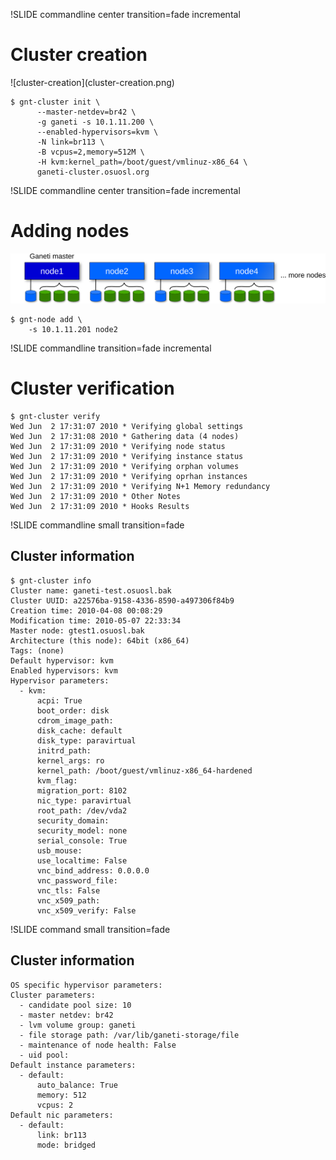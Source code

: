 !SLIDE commandline center transition=fade incremental

# Cluster creation #

<span class="smimage">
![cluster-creation](cluster-creation.png)
</span>

    $ gnt-cluster init \
          --master-netdev=br42 \
          -g ganeti -s 10.1.11.200 \
          --enabled-hypervisors=kvm \
          -N link=br113 \
          -B vcpus=2,memory=512M \
          -H kvm:kernel_path=/boot/guest/vmlinuz-x86_64 \
          ganeti-cluster.osuosl.org

!SLIDE commandline center transition=fade incremental

# Adding nodes #

![adding-nodes](adding-nodes.png)

    $ gnt-node add \
        -s 10.1.11.201 node2

!SLIDE commandline transition=fade incremental

# Cluster verification #

    $ gnt-cluster verify
    Wed Jun  2 17:31:07 2010 * Verifying global settings
    Wed Jun  2 17:31:08 2010 * Gathering data (4 nodes)
    Wed Jun  2 17:31:09 2010 * Verifying node status
    Wed Jun  2 17:31:09 2010 * Verifying instance status
    Wed Jun  2 17:31:09 2010 * Verifying orphan volumes
    Wed Jun  2 17:31:09 2010 * Verifying oprhan instances
    Wed Jun  2 17:31:09 2010 * Verifying N+1 Memory redundancy
    Wed Jun  2 17:31:09 2010 * Other Notes
    Wed Jun  2 17:31:09 2010 * Hooks Results

!SLIDE commandline small transition=fade

## Cluster information ##

    $ gnt-cluster info
    Cluster name: ganeti-test.osuosl.bak
    Cluster UUID: a22576ba-9158-4336-8590-a497306f84b9
    Creation time: 2010-04-08 00:08:29
    Modification time: 2010-05-07 22:33:34
    Master node: gtest1.osuosl.bak
    Architecture (this node): 64bit (x86_64)
    Tags: (none)
    Default hypervisor: kvm
    Enabled hypervisors: kvm
    Hypervisor parameters:
      - kvm:
          acpi: True
          boot_order: disk
          cdrom_image_path: 
          disk_cache: default
          disk_type: paravirtual
          initrd_path: 
          kernel_args: ro
          kernel_path: /boot/guest/vmlinuz-x86_64-hardened
          kvm_flag: 
          migration_port: 8102
          nic_type: paravirtual
          root_path: /dev/vda2
          security_domain: 
          security_model: none
          serial_console: True
          usb_mouse: 
          use_localtime: False
          vnc_bind_address: 0.0.0.0
          vnc_password_file: 
          vnc_tls: False
          vnc_x509_path: 
          vnc_x509_verify: False

!SLIDE command small transition=fade

## Cluster information ##

    OS specific hypervisor parameters:
    Cluster parameters:
      - candidate pool size: 10
      - master netdev: br42
      - lvm volume group: ganeti
      - file storage path: /var/lib/ganeti-storage/file
      - maintenance of node health: False
      - uid pool: 
    Default instance parameters:
      - default:
          auto_balance: True
          memory: 512
          vcpus: 2
    Default nic parameters:
      - default:
          link: br113
          mode: bridged
